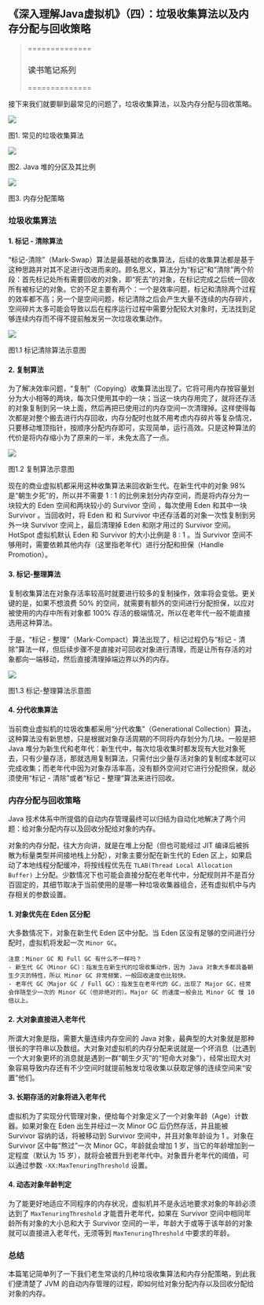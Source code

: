 ## 《深入理解Java虚拟机》（四）：垃圾收集算法以及内存分配与回收策略

> ==============
>
> ### 读书笔记系列
>
> ==============

接下来我们就要聊到最常见的问题了，垃圾收集算法，以及内存分配与回收策略。

![](images/gc_suanfa.png)

图1. 常见的垃圾收集算法

![](images/gc_areas.png)

图2. Java 堆的分区及其比例

![](images/gc_memory.png)

图3. 内存分配策略

### 垃圾收集算法

#### 1. 标记 - 清除算法

“标记-清除”（Mark-Swap）算法是最基础的收集算法，后续的收集算法都是基于这种思路并对其不足进行改进而来的。顾名思义，算法分为“标记”和“清除”两个阶段：首先标记处所有需要回收的对象，即“死去”的对象，在标记完成之后统一回收所有被标记的对象。它的不足主要有两个：一个是效率问题，标记和清除两个过程的效率都不高；另一个是空间问题，标记清除之后会产生大量不连续的内存碎片，空间碎片太多可能会导致以后在程序运行过程中需要分配较大对象时，无法找到足够连续内存而不得不提前触发另一次垃圾收集动作。

![](images/gc_mark_sweep.png)

图1.1 标记清除算法示意图

#### 2. 复制算法

为了解决效率问题，“复制”（Copying）收集算法出现了。它将可用内存按容量划分为大小相等的两块，每次只使用其中的一块；当这一块内存用完了，就将还存活的对象复制到另一块上面，然后再把已使用过的内存空间一次清理掉。这样使得每次都是对整个搬去进行内存回收，内存分配时也就不用考虑内存碎片等复杂情况，只要移动堆顶指针，按顺序分配内存即可，实现简单，运行高效。只是这种算法的代价是将内存缩小为了原来的一半，未免太高了一点。

![](images/gc_copying.png)

图1.2 复制算法示意图

现在的商业虚拟机都采用这种收集算法来回收新生代。在新生代中的对象 98% 是“朝生夕死”的，所以并不需要 1 : 1 的比例来划分内存空间，而是将内存分为一块较大的 Eden 空间和两块较小的 Survivor 空间 ，每次使用 Eden 和其中一块 Survivor 。当回收时，将 Eden 和 和 Survivor 中还存活着的对象一次性复制到另外一块 Survivor 空间上，最后清理掉 Eden 和刚才用过的 Survivor 空间。HotSpot 虚拟机默认 Eden 和 Survivor 的大小比例是 8 : 1 。当 Survivor 空间不够用时，需要依赖其他内存（这里指老年代）进行分配和担保（Handle Promotion）。 

#### 3. 标记-整理算法

复制收集算法在对象存活率较高时就要进行较多的复制操作，效率将会变低。更关键的是，如果不想浪费 50% 的空间，就需要有额外的空间进行分配担保，以应对被使用的内存中所有对象都 100% 存活的极端情况，所以在老年代一般不能直接选用这种算法。

于是，“标记 - 整理”（Mark-Compact）算法出现了，标记过程仍与“标记 - 清除”算法一样，但后续步骤不是直接对可回收对象进行清理，而是让所有存活的对象都向一端移动，然后直接清理掉端边界以外的内存。

![](images/gc_mark_compact.png)

图1.3 标记-整理算法示意图

#### 4. 分代收集算法

当前商业虚拟机的垃圾收集都采用“分代收集”（Generational Collection）算法，这种算法没有新思想，只是根据对象存活周期的不同将内存划分为几块。一般是把 Java 堆分为新生代和老年代：新生代中，每次垃圾收集时都发现有大批对象死去，只有少量存活，那就选用复制算法，只需付出少量存活对象的复制成本就可以完成收集；而老年代中因为对象存活率高，没有额外空间对它进行分配担保，就必须使用“标记 - 清除”或者“标记 - 整理”算法来进行回收。

### 内存分配与回收策略

Java 技术体系中所提倡的自动内存管理最终可以归结为自动化地解决了两个问题：给对象分配内存以及回收分配给对象的内存。

对象的内存分配，往大方向讲，就是在堆上分配（但也可能经过 JIT 编译后被拆散为标量类型并间接地栈上分配），对象主要分配在新生代的 Eden 区上，如果启动了本地线程分配缓冲，将按线程优先在 `TLAB(Thread Local Allocation Buffer)` 上分配。少数情况下也可能会直接分配在老年代中，分配规则并不是百分百固定的，其细节取决于当前使用的是哪一种垃圾收集器组合，还有虚拟机中与内存相关的参数设置。

#### 1. 对象优先在 Eden 区分配

大多数情况下，对象在新生代 Eden 区中分配。当 Eden 区没有足够的空间进行分配时，虚拟机将发起一次 `Minor GC`。

```
注意：Minor GC 和 Full GC 有什么不一样吗？
- 新生代 GC（Minor GC）：指发生在新生代的垃圾收集动作，因为 Java 对象大多都具备朝生夕灭的特性，所以 Minor GC 非常频繁，一般回收速度也比较快。
- 老年代 GC（Major GC / Full GC）：指发生在老年代的 GC，出现了 Major GC，经常会伴随至少一次的 Minor GC（但非绝对的）。Major GC 的速度一般会比 Minor GC 慢 10 倍以上。
```

#### 2. 大对象直接进入老年代

所谓大对象是指，需要大量连续内存空间的 Java 对象，最典型的大对象就是那种很长的字符串以及数组。大对象对虚拟机的内存分配来说就是一个坏消息（比遇到一个大对象更坏的消息就是遇到一群“朝生夕灭”的“短命大对象”），经常出现大对象容易导致内存还有不少空间时就提前触发垃圾收集以获取足够的连续空间来“安置”他们。

#### 3. 长期存活的对象将进入老年代

虚拟机为了实现分代管理对象，便给每个对象定义了一个对象年龄（Age）计数器。如果对象在 Eden 出生并经过一次 Minor GC 后仍然存活，并且能被 Survivor 容纳的话，将被移动到 Survivor 空间中，并且对象年龄设为 1 。对象在 Survivor 区中每“熬过”一次 Minor GC，年龄就会增加 1 岁，当它的年龄增加到一定程度（默认为 15 岁），就将会被晋升到老年代中。对象晋升老年代的阈值，可以通过参数 `-XX:MaxTenuringThreshold` 设置。

#### 4. 动态对象年龄判定

为了能更好地适应不同程序的内存状况，虚拟机并不是永远地要求对象的年龄必须达到了 `MaxTenuringThreshold` 才能晋升老年代，如果在 Survivor 空间中相同年龄所有对象的大小总和大于 Survivor 空间的一半，年龄大于或等于该年龄的对象就可以直接进入老年代，无须等到 `MaxTenuringThreshold` 中要求的年龄。

### 总结

本篇笔记简单列了一下我们老生常谈的几种垃圾收集算法和内存分配策略，到此我们便清楚了 JVM 的自动内存管理的过程，即如何给对象分配内存以及回收分配给对象的内存。





